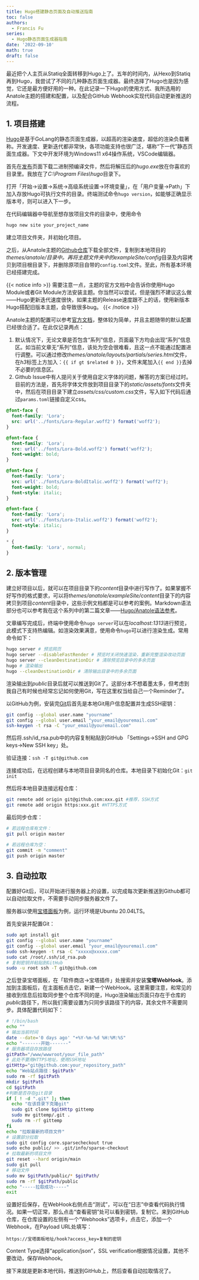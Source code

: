 ```yaml
---
title: Hugo搭建静态页面及自动推送指南
toc: false
authors:
  - Francis Fu
series:
  - Hugo静态页面生成器指南
date: '2022-09-10'
math: true
draft: false
---
```


最近把个人主页从Statiq全面转移到Hugo上了。五年的时间内，从Hexo到Statiq再到Hugo，我尝试了不同的几种静态页面生成器。最终选择了Hugo也是因为感觉，它还是最方便好用的一种。在此记录一下Hugo的使用方式、我所选用的Anatole主题的搭建和配置，以及配合GitHub Webhook实现代码自动更新推送的流程。

<!--more-->

## 1. 项目搭建

[Hugo](https://gohugo.io/)是基于GoLang的静态页面生成器，以超高的渲染速度，超低的渲染负载著称。开发速度、更新迭代都非常快，各项功能支持也很广泛，堪称“下一代”静态页面生成器。下文中开发环境为Windows11 x64操作系统，VSCode编辑器。

首先在[发布](https://github.com/gohugoio/hugo/releases)页面下载二进制预编译文件，然后将解压后的*hugo.exe*放在你喜欢的目录里。我放在了*C:\Program Files\hugo*目录下。

打开「开始->设置->系统->高级系统设置->环境变量」，在「用户变量->Path」下加入存放Hugo可执行文件的目录。终端测试命令`hugo version`，如能够正确显示版本号，则可以进入下一步。

在代码编辑器中导航至想存放项目文件的目录中，使用命令
```bash
hugo new site your_project_name
```
建立项目文件夹，并初始化项目。

之后，从Anatole主题的[Github仓库](https://github.com/lxndrblz/anatole)下载全部文件，复制到本地项目的*themes/anatole/*目录中。再将主题文件夹中的*exampleSite/config*目录及内容拷贝到项目根目录下，并删除原项目自带的`config.toml`文件。至此，所有基本环境已经搭建完成。

{{< notice info >}}
需要注意一点，主题的官方文档中会告诉你使用Hugo Module或者Git Module方法安装主题。你当然可以尝试，但是强烈不建议这么做——Hugo更新迭代速度很快，如果主题的Release速度跟不上的话，使用新版本Hugo搭配旧版本主题，会导致很多bug。
{{< /notice >}}

Anatole主题的配置可以参考[官方文档](https://github.com/lxndrblz/anatole/wiki)，整体较为简单，并且主题随带的默认配置已经很合适了。在此仅记录两点：

1. 默认情况下，无论文章是否包含“系列”信息，页面最下方均会出现“系列”信息区。如当前文章无“系列”信息，该处为空会很难看，且这一点不能通过配置进行调整。可以通过修改*themes/anatole/layouts/partials/series.html*文件，在*h3*标签上方加入：`{{ if gt $related 0 }}`，文件末尾加入`{{ end }}`去掉不必要的信息区。
2. Github Issue中有人提问关于使用自定义字体的问题，解答的方案已经过时。目前的方法是，首先将字体文件放到项目目录下的*static/assets/fonts*文件夹中，然后在项目目录下建立*assets/css/custom.css*文件，写入如下代码后通过`params.toml`链接自定义css。
```css
@font-face {
  font-family: 'Lora';
  src: url('../fonts/Lora-Regular.woff2') format('woff2');
}

@font-face {
  font-family: 'Lora';
  src: url('../fonts/Lora-Bold.woff2') format('woff2');
  font-weight: bold;
}

@font-face {
  font-family: 'Lora';
  src: url('../fonts/Lora-BoldItalic.woff2') format('woff2');
  font-weight: bold;
  font-style: italic;
}

@font-face {
  font-family: 'Lora';
  src: url('../fonts/Lora-Italic.woff2') format('woff2');
  font-style: italic;
}

* {
  font-family: 'Lora', normal;
}
```

## 2. 版本管理

建立好项目以后，就可以在项目目录下的*content*目录中进行写作了。如果掌握不好写作的格式要求，可以将*themes/anatole/exampleSite/content*目录下的内容拷贝到项目*content*目录中，这些示例文档都是可以参考的案例。Markdown语法部分也可以参考我在这个系列中的第二篇文章——[Hugo/Anatole语法参考](/posts/hugo静态页面生成指南/hugo-anatole语法参考/)。

文章编写完成后，终端中使用命令`hugo server`可以在*localhost:1313*进行预览，此模式下支持热编辑。如渲染效果满意，使用命令`hugo`可以进行渲染生成。常用命令如下：

```bash
hugo server # 预览网页
hugo server --disableFastRender # 预览时关闭快速渲染，重新完整渲染改动页面
hugo server --cleanDestinationDir # 清除预览目录中的多余页面
hugo # 渲染输出
hugo --cleanDestinationDir # 清除输出目录中的多余页面
```

渲染输出到*public*目录后就可以推送到Git了。这部分本不想着墨太多，但考虑到我自己有时候也经常忘记如何使用Git，写在这里权当给自己一个Reminder了。

以GitHub为例，安装完[Git](https://git-scm.com/)后首先是本地Git用户信息配置并生成SSH密钥：

```bash
git config --global user.name "yourname"
git config --global user.email "your_email@youremail.com"
ssh-keygen -t rsa -C "your_email@youremail.com"
```

然后将.ssh/id_rsa.pub中的内容复制粘贴到GitHub 「Settings->SSH and GPG keys->New SSH key」处。

验证连接：`ssh -T git@github.com`

连接成功后，在远程创建与本地项目目录同名的仓库。本地目录下初始化Git：`git init`

然后将本地目录连接远程仓库：

```bash
git remote add origin git@github.com:xxx.git #推荐，SSH方式
git remote add origin https:xxx.git #HTTPS方式
```
最后同步仓库：
```bash
# 若远程仓库有文件：
git pull origin master

# 若远程仓库为空：
git commit -m "comment"
git push origin master
``` 

## 3. 自动拉取

配置好Git后，可以开始进行服务器上的设置，以完成每次更新推送到Github都可以自动拉取文件，不需要手动同步服务器文件了。

服务器以使用[宝塔面板](https://www.bt.cn/new/index.html)为例，运行环境是Ubuntu 20.04LTS。

首先安装并配置Git：

```bash
sudo apt install git
git config --global user.name "yourname"
git config --global user.email "your_email@youremail.com"
sudo ssh-keygen -t rsa -C "xxxxx@xxxxx.com"
sudo cat /root/.ssh/id_rsa.pub
# 复制密钥并粘贴到GitHub
sudo -u root ssh -T git@github.com
```
之后登录宝塔面板，在「软件商店->宝塔插件」处搜索并安装**宝塔WebHook**。添加到主面板后，在主面板点击它，新建一个WebHook。这里需要注意，和常见的接收到信息后拉取同步整个仓库不同的是，Hugo渲染输出页面只存在于仓库的*public*路径下，所以我们需要设置为只同步该路径下的内容，其余文件不需要同步。具体配置代码如下：

```bash
# !/bin/bash
echo ""
# 输出当前时间
date --date='0 days ago' "+%Y-%m-%d %H:%M:%S"
echo "-------开始-------"
# 服务器项目存放路径
gitPath="/www/wwwroot/your_file_path"
# 此处不要用HTTPS地址，使用SSH地址
gitHttp="git@github.com:your_repository_path"
echo "Web站点路径：$gitPath"
sudo rm -rf $gitPath
mkdir $gitPath
cd $gitPath
#判断是否存在git目录
if [ ! -d ".git" ]; then
  echo "在该目录下克隆git"
  sudo git clone $gitHttp gittemp
  sudo mv gittemp/.git .
  sudo rm -rf gittemp
fi
echo "拉取最新的项目文件"
# 设置部分拉取
sudo git config core.sparsecheckout true
sudo echo public/ >> .git/info/sparse-checkout
# 拉取最新的项目文件
git reset --hard origin/main
sudo git pull 
# 移动文件
sudo mv $gitPath/public/* $gitPath/
sudo rm -rf $gitPath/public
echo "-----拉取成功-----"
exit
```

设置好后保存，在WebHook右侧点击“测试”，可以在“日志”中查看代码执行情况。如果一切正常，那么点击“查看密钥”处可以看到密钥，复制它。来到GitHub仓库，在仓库设置的左侧有一个“Webhooks”选项卡，点击它，添加一个Webhook，在Payload URL处填写：
```
https://宝塔面板地址/hook?access_key=复制的密钥
```
Content Type选择“application/json”，SSL verification根据情况设置，其他不要改动，保存Webhook。

接下来就是更新本地代码，推送到GitHub上，然后查看自动拉取情况了。
